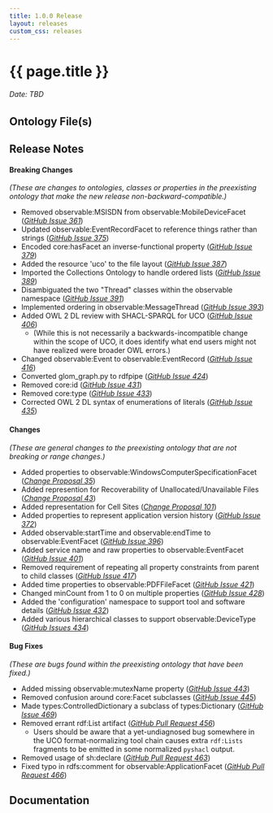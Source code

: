 ```yaml
---
title: 1.0.0 Release
layout: releases
custom_css: releases
---
```


# {{ page.title }}

###### Date: TBD

## Ontology File(s)


## Release Notes


#### Breaking Changes
*(These are changes to ontologies, classes or properties in the preexisting ontology that make the new release non-backward-compatible.)*

* Removed observable:MSISDN from observable:MobileDeviceFacet ([*GitHub Issue 361*](https://github.com/ucoProject/UCO/issues/361))
* Updated observable:EventRecordFacet to reference things rather than strings ([*GitHub Issue 375*](https://github.com/ucoProject/UCO/issues/375))
* Encoded core:hasFacet an inverse-functional property ([*GitHub Issue 379*](https://github.com/ucoProject/UCO/issues/379))
* Added the resource 'uco' to the file layout ([*GitHub Issue 387*](https://github.com/ucoProject/UCO/issues/387))
* Imported the Collections Ontology to handle ordered lists ([*GitHub Issue 389*](https://github.com/ucoProject/UCO/issues/389))
* Disambiguated the two "Thread" classes within the observable namespace ([*GitHub Issue 391*](https://github.com/ucoProject/UCO/issues/391))
* Implemented ordering in observable:MessageThread ([*GitHub Issue 393*](https://github.com/ucoProject/UCO/issues/393))
* Added OWL 2 DL review with SHACL-SPARQL for UCO ([*GitHub Issue 406*](https://github.com/ucoProject/UCO/issues/406))
  * (While this is not necessarily a backwards-incompatible change within the scope of UCO, it does identify what end users might not have realized were broader OWL errors.)
* Changed observable:Event to observable:EventRecord ([*GitHub Issue 416*](https://github.com/ucoProject/UCO/issues/416))
* Converted glom_graph.py to rdfpipe ([*GitHub Issue 424*](https://github.com/ucoProject/UCO/issues/424))
* Removed core:id ([*GitHub Issue 431*](https://github.com/ucoProject/UCO/issues/431))
* Removed core:type ([*GitHub Issue 433*](https://github.com/ucoProject/UCO/issues/433))
* Corrected OWL 2 DL syntax of enumerations of literals ([*GitHub Issue 435*](https://github.com/ucoProject/UCO/issues/435))

#### Changes
*(These are general changes to the preexisting ontology that are not breaking or range changes.)*

* Added properties to observable:WindowsComputerSpecificationFacet ([*Change Proposal 35*](https://drive.google.com/file/d/152FAccATI0XIrrm8VFLmVDif-3hnxSBR/view)) 
* Added represention for Recoverability of Unallocated/Unavailable Files ([*Change Proposal 43*](https://drive.google.com/file/d/1EethPrq0ZpAIulrqviZV1etpvB64n0Pk/view))
* Added representation for Cell Sites ([*Change Proposal 101*](https://drive.google.com/file/d/1i6QGC_HhL3Ni81DVmZuUA5k5qtDPjV8e/view))
* Added properties to represent application version history ([*GitHub Issue 372*](https://github.com/ucoProject/UCO/issues/372))
* Added observable:startTime and observable:endTime to observable:EventFacet ([*GitHub Issue 396*](https://github.com/ucoProject/UCO/issues/396))
* Added service name and raw properties to observable:EventFacet ([*GitHub Issue 401*](https://github.com/ucoProject/UCO/issues/401))
* Removed requirement of repeating all property constraints from parent to child classes ([*GitHub Issue 417*](https://github.com/ucoProject/UCO/issues/417))
* Added time properties to observable:PDFFileFacet ([*GitHub Issue 421*](https://github.com/ucoProject/UCO/issues/421))
* Changed minCount from 1 to 0 on multiple properties ([*GitHub Issue 428*](https://github.com/ucoProject/UCO/issues/428))
* Added the 'configuration' namespace to support tool and software details ([*GitHub Issue 432*](https://github.com/ucoProject/UCO/issues/432))
* Added various hierarchical classes to support observable:DeviceType ([*GitHub Issues 434*](https://github.com/ucoProject/UCO/issues/434))

#### Bug Fixes
*(These are bugs found within the preexisting ontology that have been fixed.)*

* Added missing observable:mutexName property ([*GitHub Issue 443*](https://github.com/ucoProject/UCO/issues/443))
* Removed confusion around core:Facet subclasses ([*GitHub Issue 445*](https://github.com/ucoProject/UCO/issues/445))
* Made types:ControlledDictionary a subclass of types:Dictionary ([*GitHub Issue 469*](https://ucoProject/UCO/issues/469))
* Removed errant rdf:List artifact ([*GitHub Pull Request 456*](https://github.com/ucoProject/UCO/pull/456))
  * Users should be aware that a yet-undiagnosed bug somewhere in the UCO format-normalizing tool chain causes extra `rdf:Lists` fragments to be emitted in some normalized `pyshacl` output.
* Removed usage of sh:declare ([*GitHub Pull Request 463*](https://github.com/ucoProject/UCO/pull/463))
* Fixed typo in rdfs:comment for observable:ApplicationFacet ([*GitHub Pull Request 466*](https://github.com/ucoProject/UCO/pull/466))

## Documentation

